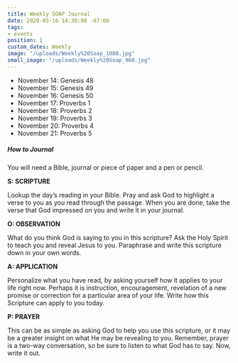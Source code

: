```yaml
---
title: Weekly SOAP Journal
date: 2020-05-16 14:39:00 -07:00
tags:
- events
position: 1
custom_dates: Weekly
image: "/uploads/Weekly%20Soap_1080.jpg"
small_image: "/uploads/Weekly%20Soap_960.jpg"
---
```


* November 14: Genesis 48
* November 15: Genesis 49
* November 16: Genesis 50
* November 17: Proverbs 1
* November 18: Proverbs 2
* November 19: Proverbs 3
* November 20: Proverbs 4
* November 21: Proverbs 5

##### How to Journal

You will need a Bible, journal or piece of paper and a pen or pencil.

**S: SCRIPTURE**

Lookup the day’s reading in your Bible. Pray and ask God to highlight a verse to you as you read through the passage. When you are done, take the verse that God impressed on you and write it in your journal.

**O: OBSERVATION**

What do you think God is saying to you in this scripture? Ask the Holy Spirit to teach you and reveal Jesus to you. Paraphrase and write this scripture down in your own words.

**A: APPLICATION**

Personalize what you have read, by asking yourself how it applies to your life right now. Perhaps it is instruction, encouragement, revelation of a new promise or correction for a particular area of your life. Write how this Scripture can apply to you today.

**P: PRAYER**

This can be as simple as asking God to help you use this scripture, or it may be a greater insight on what He may be revealing to you. Remember, prayer is a two-way conversation, so be sure to listen to what God has to say. Now, write it out.